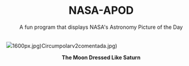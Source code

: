 <div align="center">
  <h1>
    NASA-APOD
  </h1>
</div>
  
<div align="center">
  A fun program that displays NASA's Astronomy Picture of the Day
</div>

<br>

![](https://apod.nasa.gov/apod/image/2409/SaturnMoon_Sojuel_1824.jpg)1600px.jpg)Circumpolarv2comentada.jpg)

<p align = "center">
  <b>The Moon Dressed Like Saturn</b>
</p>
